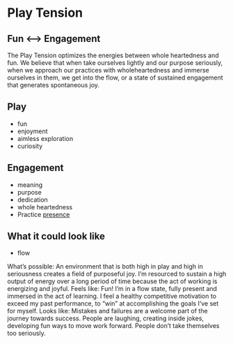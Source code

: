 # Play Tension

## Fun <--> Engagement

The Play Tension optimizes the energies between whole heartedness and fun. We believe that when take ourselves lightly and our purpose seriously, when we approach our practices with wholeheartedness and immerse ourselves in them, we get into the flow, or a state of sustained engagement that generates spontaneous joy.  


## Play
- fun
- enjoyment
- aimless exploration
- curiosity

## Engagement
- meaning
- purpose
- dedication
- whole heartedness
- Practice [presence](/Practices/Presence.md)


## What it could look like

- flow

What’s possible: An environment that is both high in play and high in seriousness creates a field of purposeful joy. I’m resourced to sustain a high output of energy over a long period of time because the act of working is energizing and joyful.
Feels like: Fun! I’m in a flow state, fully present and immersed in the act of learning. I feel a healthy competitive motivation to exceed my past performance, to “win” at accomplishing the goals I’ve set for myself.
Looks like: Mistakes and failures are a welcome part of the journey towards success. People are laughing, creating inside jokes, developing fun ways to move work forward. People don’t take themselves too seriously.
